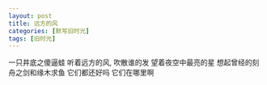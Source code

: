 ```yaml
---
layout: post
title: 远方的风
categories: [默写旧时光]
tags: [旧时光]
---
```


一只井底之傻逼蛙
听着远方的风, 吹散谁的发
望着夜空中最亮的星
想起曾经的刻舟之剑和缘木求鱼
它们都还好吗
它们在哪里啊
